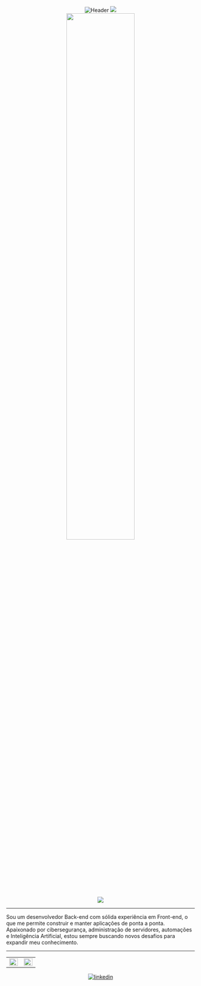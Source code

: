 <div align="center">
  <img src="https://capsule-render.vercel.app/api?type=waving&height=200&color=gradient:0,000000,50,303030,100,000000&fontColor=ffffff&text=Miguel%20B.%20Pinotti&fontSize=60&animation=fadeIn&desc=Back-end%20%7C%20Front-end%20%7C%20Cibersegurança%20%7C%20IA&descAlign=50&descAlignY=70" alt="Header"/>
  <img src="https://readme-typing-svg.demolab.com?font=Fira+Code&size=30&color=FFFFFF&center=true&vCenter=true&width=600&lines=Sempre+estudando+cada+vez+mais"/>
  
</div>

<div align="center">
  <img src="https://i.pinimg.com/originals/b0/98/33/b09833472bdae26a0b637ea79fadd09e.gif" width="60%" />
</div>
<br>
<div align="center">
  <a href="https://skillicons.dev">
    <img src="https://skillicons.dev/icons?i=html,css,js,nodejs,python,selenium,php,mysql,git,linux" />
  </a>
</div>

---

Sou um desenvolvedor Back-end com sólida experiência em Front-end, o que me permite construir e manter aplicações de ponta a ponta. Apaixonado por cibersegurança, administração de servidores, automações e Inteligência Artificial, estou sempre buscando novos desafios para expandir meu conhecimento.

---

<table align="center">
  <tr>
    <td valign="top" width="50%">
      <img src="https://github-readme-stats.vercel.app/api?username=miguel-b-p&show_icons=true&count_private=true&hide_border=true&theme=graywhite" align="left" style="width: 100%" />
    </td>
    <td valign="top" width="50%">
      <img src="https://github-readme-stats.vercel.app/api/top-langs/?username=miguel-b-p&hide_border=true&layout=compact&theme=graywhite" align="left" style="width: 100%" />
    </td>
  </tr>
</table>

<div align="center"> 
  <a href="https://www.linkedin.com/in/miguel-batista-pinotti-839657266/" target="_blank">
    <img src="https://img.shields.io/badge/linkedin-%231E77B5.svg?&style=for-the-badge&logo=linkedin&logoColor=white" alt="linkedin" style="margin-bottom: 5px;" />
  </a>
</div>
<br/>
